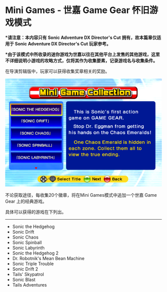 # Mini Games - 世嘉 Game Gear 怀旧游戏模式

**\*请注意：本内容只有 Sonic Adventure DX Director's Cut 拥有，故本篇章仅适用于 Sonic Adventure DX Director's Cut 玩家参考。**

**\*由于该模式中所收录的迷你游戏为世嘉以往在其他平台上发售的其他游戏，这里不详细说明小游戏的攻略方式，仅将其作为收集要素，记录游戏名与收集条件。**

在导演剪辑版中，玩家可以获得收集奖章相关的奖励。

![](/assets/import.png)

不论获取途径，每收集20个徽章，将在Mini Games模式中追加一个世嘉 Game Gear 上的经典游戏。

具体可以获得的游戏在下列出。

---

* Sonic the Hedgehog
* Sonic Drift
* Sonic Chaos
* Sonic Spinball
* Sonic Labyrinth
* Sonic the Hedgehog 2
* Dr. Robotnik's Mean Bean Machine
* Sonic Triple Trouble
* Sonic Drift 2
* Tails' Skypatrol
* Sonic Blast
* Tails Adventures



